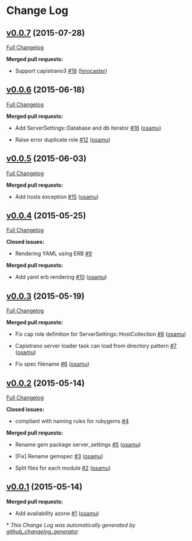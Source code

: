 # Change Log

## [v0.0.7](https://github.com/monsterstrike/server_settings/tree/v0.0.7) (2015-07-28)

[Full Changelog](https://github.com/monsterstrike/server_settings/compare/v0.0.6...v0.0.7)

**Merged pull requests:**

- Support capistrano3 [\#18](https://github.com/monsterstrike/server_settings/pull/18) ([hirocaster](https://github.com/hirocaster))

## [v0.0.6](https://github.com/monsterstrike/server_settings/tree/v0.0.6) (2015-06-18)

[Full Changelog](https://github.com/monsterstrike/server_settings/compare/v0.0.5...v0.0.6)

**Merged pull requests:**

- Add ServerSettings::Database and db iterator [\#16](https://github.com/monsterstrike/server_settings/pull/16) ([osamu](https://github.com/osamu))

- Raise error duplicate role [\#12](https://github.com/monsterstrike/server_settings/pull/12) ([osamu](https://github.com/osamu))

## [v0.0.5](https://github.com/monsterstrike/server_settings/tree/v0.0.5) (2015-06-03)

[Full Changelog](https://github.com/monsterstrike/server_settings/compare/v0.0.4...v0.0.5)

**Merged pull requests:**

- Add hosts exception [\#15](https://github.com/monsterstrike/server_settings/pull/15) ([osamu](https://github.com/osamu))

## [v0.0.4](https://github.com/monsterstrike/server_settings/tree/v0.0.4) (2015-05-25)

[Full Changelog](https://github.com/monsterstrike/server_settings/compare/v0.0.3...v0.0.4)

**Closed issues:**

- Rendering YAML using ERB [\#9](https://github.com/monsterstrike/server_settings/issues/9)

**Merged pull requests:**

- Add yaml erb rendering [\#10](https://github.com/monsterstrike/server_settings/pull/10) ([osamu](https://github.com/osamu))

## [v0.0.3](https://github.com/monsterstrike/server_settings/tree/v0.0.3) (2015-05-19)

[Full Changelog](https://github.com/monsterstrike/server_settings/compare/v0.0.2...v0.0.3)

**Merged pull requests:**

- Fix cap role definition for ServerSettings::HostCollection [\#8](https://github.com/monsterstrike/server_settings/pull/8) ([osamu](https://github.com/osamu))

- Capistrano server loader task can load from directory pattern [\#7](https://github.com/monsterstrike/server_settings/pull/7) ([osamu](https://github.com/osamu))

- Fix spec filename [\#6](https://github.com/monsterstrike/server_settings/pull/6) ([osamu](https://github.com/osamu))

## [v0.0.2](https://github.com/monsterstrike/server_settings/tree/v0.0.2) (2015-05-14)

[Full Changelog](https://github.com/monsterstrike/server_settings/compare/v0.0.1...v0.0.2)

**Closed issues:**

- compliant with naming rules for rubygems [\#4](https://github.com/monsterstrike/server_settings/issues/4)

**Merged pull requests:**

- Rename gem package server\_settings [\#5](https://github.com/monsterstrike/server_settings/pull/5) ([osamu](https://github.com/osamu))

- \[Fix\]  Rename gemspec [\#3](https://github.com/monsterstrike/server_settings/pull/3) ([osamu](https://github.com/osamu))

- Split files for each module [\#2](https://github.com/monsterstrike/server_settings/pull/2) ([osamu](https://github.com/osamu))

## [v0.0.1](https://github.com/monsterstrike/server_settings/tree/v0.0.1) (2015-05-14)

**Merged pull requests:**

- Add availability azone [\#1](https://github.com/monsterstrike/server_settings/pull/1) ([osamu](https://github.com/osamu))



\* *This Change Log was automatically generated by [github_changelog_generator](https://github.com/skywinder/Github-Changelog-Generator)*